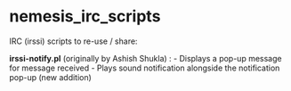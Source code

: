 nemesis_irc_scripts
===================

IRC (irssi) scripts to re-use / share:

**irssi-notify.pl** (originally by Ashish Shukla) : 
    - Displays a pop-up message for message received 
    - Plays sound notification alongside the notification pop-up (new addition)

